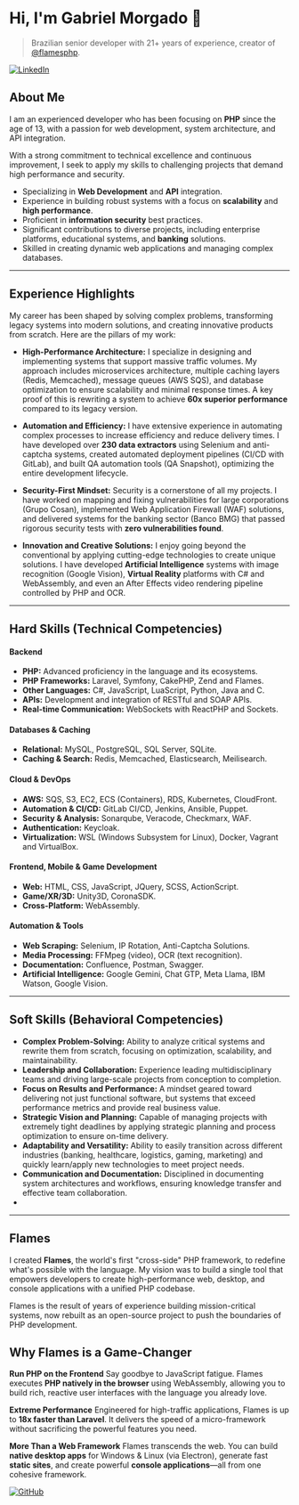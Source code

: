 # Hi, I'm Gabriel Morgado 👋
>Brazilian senior developer with 21+ years of experience‎, creator of <a href="https://github.com/flamesphp/flames" target="_blank">@flamesphp</a>.
<p align="left">
  <a href="https://www.linkedin.com/in/gabrielmorgado/" target="_blank"><img src="https://img.shields.io/badge/LinkedIn-0077B5?style=for-the-badge&logo=linkedin&logoColor=white" alt="LinkedIn"/></a>
</p>

## About Me

I am an experienced developer who has been focusing on **PHP** since the age of 13, with a passion for web development, system architecture, and API integration.

With a strong commitment to technical excellence and continuous improvement, I seek to apply my skills to challenging projects that demand high performance and security.

- Specializing in **Web Development** and **API** integration.
- Experience in building robust systems with a focus on **scalability** and **high performance**.
- Proficient in **information security** best practices.
- Significant contributions to diverse projects, including enterprise platforms, educational systems, and **banking** solutions.
- Skilled in creating dynamic web applications and managing complex databases.

---

## Experience Highlights

My career has been shaped by solving complex problems, transforming legacy systems into modern solutions, and creating innovative products from scratch. Here are the pillars of my work:

* **High-Performance Architecture:** I specialize in designing and implementing systems that support massive traffic volumes. My approach includes microservices architecture, multiple caching layers (Redis, Memcached), message queues (AWS SQS), and database optimization to ensure scalability and minimal response times. A key proof of this is rewriting a system to achieve **60x superior performance** compared to its legacy version.

* **Automation and Efficiency:** I have extensive experience in automating complex processes to increase efficiency and reduce delivery times. I have developed over **230 data extractors** using Selenium and anti-captcha systems, created automated deployment pipelines (CI/CD with GitLab), and built QA automation tools (QA Snapshot), optimizing the entire development lifecycle.

* **Security-First Mindset:** Security is a cornerstone of all my projects. I have worked on mapping and fixing vulnerabilities for large corporations (Grupo Cosan), implemented Web Application Firewall (WAF) solutions, and delivered systems for the banking sector (Banco BMG) that passed rigorous security tests with **zero vulnerabilities found**.

* **Innovation and Creative Solutions:** I enjoy going beyond the conventional by applying cutting-edge technologies to create unique solutions. I have developed **Artificial Intelligence** systems with image recognition (Google Vision), **Virtual Reality** platforms with C# and WebAssembly, and even an After Effects video rendering pipeline controlled by PHP and OCR.

---

## Hard Skills (Technical Competencies)

#### Backend
* **PHP:** Advanced proficiency in the language and its ecosystems.
* **PHP Frameworks:** Laravel, Symfony, CakePHP, Zend and Flames.
* **Other Languages:** C#, JavaScript, LuaScript, Python, Java and C.
* **APIs:** Development and integration of RESTful and SOAP APIs.
* **Real-time Communication:** WebSockets with ReactPHP and Sockets.

#### Databases & Caching
* **Relational:** MySQL, PostgreSQL, SQL Server, SQLite.
* **Caching & Search:** Redis, Memcached, Elasticsearch, Meilisearch.

#### Cloud & DevOps
* **AWS:** SQS, S3, EC2, ECS (Containers), RDS, Kubernetes, CloudFront.
* **Automation & CI/CD:** GitLab CI/CD, Jenkins, Ansible, Puppet.
* **Security & Analysis:** Sonarqube, Veracode, Checkmarx, WAF.
* **Authentication:** Keycloak.
* **Virtualization:** WSL (Windows Subsystem for Linux), Docker, Vagrant and VirtualBox.

#### Frontend, Mobile & Game Development
* **Web:** HTML, CSS, JavaScript, JQuery, SCSS, ActionScript.
* **Game/XR/3D:** Unity3D, CoronaSDK.
* **Cross-Platform:** WebAssembly.

#### Automation & Tools
* **Web Scraping:** Selenium, IP Rotation, Anti-Captcha Solutions.
* **Media Processing:** FFMpeg (video), OCR (text recognition).
* **Documentation:** Confluence, Postman, Swagger.
* **Artificial Intelligence:** Google Gemini, Chat GTP, Meta Llama, IBM Watson, Google Vision.

---

## Soft Skills (Behavioral Competencies)

* **Complex Problem-Solving:** Ability to analyze critical systems and rewrite them from scratch, focusing on optimization, scalability, and maintainability.
* **Leadership and Collaboration:** Experience leading multidisciplinary teams and driving large-scale projects from conception to completion.
* **Focus on Results and Performance:** A mindset geared toward delivering not just functional software, but systems that exceed performance metrics and provide real business value.
* **Strategic Vision and Planning:** Capable of managing projects with extremely tight deadlines by applying strategic planning and process optimization to ensure on-time delivery.
* **Adaptability and Versatility:** Ability to easily transition across different industries (banking, healthcare, logistics, gaming, marketing) and quickly learn/apply new technologies to meet project needs.
* **Communication and Documentation:** Disciplined in documenting system architectures and workflows, ensuring knowledge transfer and effective team collaboration.
* 

---

## Flames
I created **Flames**, the world's first "cross-side" PHP framework, to redefine what's possible with the language. My vision was to build a single tool that empowers developers to create high-performance web, desktop, and console applications with a unified PHP codebase.

Flames is the result of years of experience building mission-critical systems, now rebuilt as an open-source project to push the boundaries of PHP development.

## Why Flames is a Game-Changer

**Run PHP on the Frontend**
Say goodbye to JavaScript fatigue. Flames executes **PHP natively in the browser** using WebAssembly, allowing you to build rich, reactive user interfaces with the language you already love.

**Extreme Performance**
Engineered for high-traffic applications, Flames is up to **18x faster than Laravel**. It delivers the speed of a micro-framework without sacrificing the powerful features you need.

**More Than a Web Framework**
Flames transcends the web. You can build **native desktop apps** for Windows & Linux (via Electron), generate fast **static sites**, and create powerful **console applications**—all from one cohesive framework.

<p align="left">
  <a href="https://github.com/flamesphp/flames" target="_blank"><img src="https://img.shields.io/badge/GitHub-0077B5?style=for-the-badge&logoColor=white" alt="GitHub"/></a>
</p>
